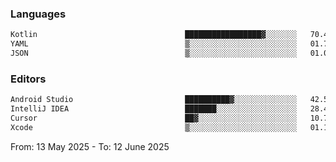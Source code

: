 <!--START_SECTION:waka-->
### Languages
```txt
Kotlin                                 █████████████████▓░░░░░░░   70.46 %
YAML                                   ▒░░░░░░░░░░░░░░░░░░░░░░░░   01.71 %
JSON                                   ▒░░░░░░░░░░░░░░░░░░░░░░░░   01.06 %
```

### Editors
```txt
Android Studio                         ██████████▓░░░░░░░░░░░░░░   42.56 %
IntelliJ IDEA                          ███████░░░░░░░░░░░░░░░░░░   28.44 %
Cursor                                 ██▓░░░░░░░░░░░░░░░░░░░░░░   10.75 %
Xcode                                  ▒░░░░░░░░░░░░░░░░░░░░░░░░   01.11 %
```

From: 13 May 2025 - To: 12 June 2025
<!--END_SECTION:waka-->
